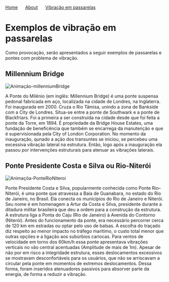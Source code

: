 [Home](./) &nbsp;&nbsp;&nbsp;&nbsp;  [About](./about.html) &nbsp;&nbsp;&nbsp;&nbsp; [Vibração em passarelas](./gallery.html)

# Exemplos de vibração em passarelas
Como provocação, serão apresentados a seguir exemplos de passarelas e pontes com problema de vibração.

## Millennium Bridge
![Animação-millenniumBridge](https://thumbs.gfycat.com/FatalLavishArgusfish-max-1mb.gif)

A Ponte do Milênio (em inglês: Millennium Bridge) é uma ponte suspensa pedonal fabricada em aço, localizada na cidade de Londres, na Inglaterra. Foi inaugurada em 2000. Cruza o Rio Tâmisa, unindo a zona de Bankside com a City de Londres. Situa-se entre a ponte de Southwark e a ponte de Blackfriars. Foi a primeira a ser construída na cidade desde que foi feita a ponte da Torre, em 1894. É propriedade da Bridge House Estates, uma fundação de beneficência que também se encarrega da manutenção e que é supervisionada pela City of London Corporation. 
No momento da inauguração, qunado a ação dos transuntes se iniciou, se percebeu uma excessiva vibração lateral na estrutura. Então, logo após a inauguração ela passou por intervenções estruturais para atenuar as vibrações laterais.

## Ponte Presidente Costa e Silva ou Rio-Niterói
![Animaçõa-PonteRioNiteroi](https://www.skyscrapercity.com/attachments/rio-niteroi-gif.1465005/)

Ponte Presidente Costa e Silva, popularmente conhecida como Ponte Rio–Niterói, é uma ponte que atravessa a Baía de Guanabara, no estado do Rio de Janeiro, no Brasil. Ela conecta os municípios do Rio de Janeiro e Niterói. Seu nome é em homenagem a Artur da Costa e Silva, presidente durante a ditadura militar brasileira que deu a ordem para a construção da estrutura. A estrutura liga a Ponta do Caju (Rio de Janeiro) à Avenida do Contorno (Niterói). Antes do funcionamento da ponte, era necessário percorrer cerca de 120 km em estradas ou optar pelo uso de balsas. A escolha do traçado diz respeito ao menor impacto no tráfego marítimo, o custo total menor que outras opções e a ligação aos subúrbios cariocas. 
Para ventos de velocidade em torno dos 60km/h essa ponte apresentava vibrações verticais no vão central acentuadas (Amplitude de mais de 1m). Apesar de não por em risco a integridade estrutura, esses deslocamentos excessivos se mostravam desconfortáveis para os usuários, que não se arriscavam a circular pela ponte em momentos de extremos deslocamentos. Dessa forma, foram inseridos atenuadores passivos para absorver parte da energia, de forma a reduzir a vibração. 
